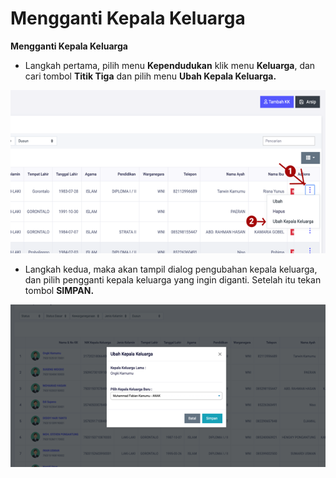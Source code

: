 # Mengganti Kepala Keluarga

**Mengganti Kepala Keluarga**

* Langkah pertama, pilih menu **Kependudukan** klik menu **Keluarga**, dan cari tombol **Titik Tiga** dan pilih menu **Ubah Kepala Keluarga.**

![](../../../.gitbook/assets/30.png)

* Langkah kedua, maka akan tampil dialog pengubahan kepala keluarga, dan pilih pengganti kepala keluarga yang ingin diganti. Setelah itu tekan tombol **SIMPAN.**

![](../../../.gitbook/assets/31.png)

